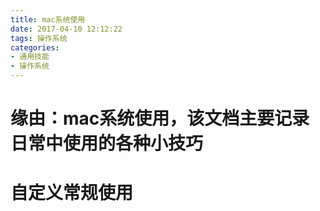 ```yaml
---
title: mac系统使用
date: 2017-04-10 12:12:22
tags: 操作系统
categories: 
- 通用技能 
- 操作系统
---
```


# 缘由：mac系统使用，该文档主要记录日常中使用的各种小技巧

<!--more-->

# 自定义常规使用
